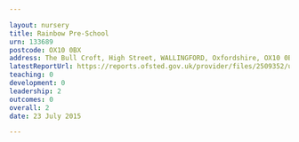 ```yaml
---

layout: nursery
title: Rainbow Pre-School
urn: 133689
postcode: OX10 0BX
address: The Bull Croft, High Street, WALLINGFORD, Oxfordshire, OX10 0BX
latestReportUrl: https://reports.ofsted.gov.uk/provider/files/2509352/urn/133689.pdf
teaching: 0
development: 0
leadership: 2
outcomes: 0
overall: 2
date: 23 July 2015

---
```

